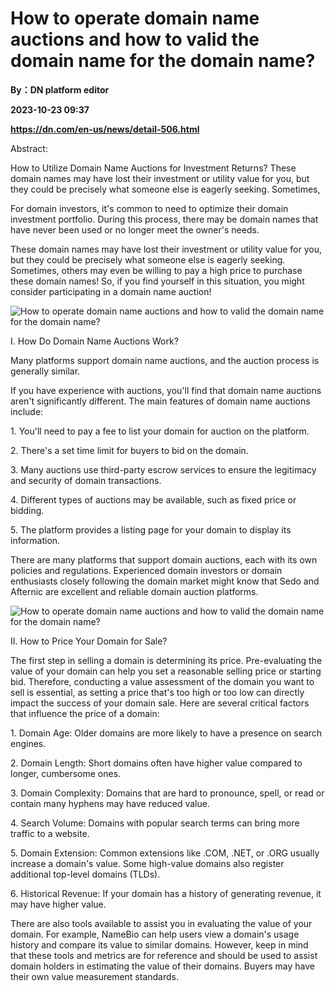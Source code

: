 # How to operate domain name auctions and how to valid the domain name for the domain name?
**By：DN platform editor**

**2023-10-23 09:37**

**https://dn.com/en-us/news/detail-506.html**

Abstract:

How to Utilize Domain Name Auctions for Investment Returns? These domain names may have lost their investment or utility value for you, but they could be precisely what someone else is eagerly seeking. Sometimes,

For domain investors, it's common to need to optimize their domain investment portfolio. During this process, there may be domain names that have never been used or no longer meet the owner's needs.

These domain names may have lost their investment or utility value for you, but they could be precisely what someone else is eagerly seeking. Sometimes, others may even be willing to pay a high price to purchase these domain names! So, if you find yourself in this situation, you might consider participating in a domain name auction!

![How to operate domain name auctions and how to valid the domain name for the domain name?](https://static.loupan.com/dn/upload/image/2023-10-23/4a969f3513e94e2995b2ab0d1b3f06e0.png)

I. How Do Domain Name Auctions Work?

Many platforms support domain name auctions, and the auction process is generally similar.

If you have experience with auctions, you'll find that domain name auctions aren't significantly different. The main features of domain name auctions include:

1\. You'll need to pay a fee to list your domain for auction on the platform.

2\. There's a set time limit for buyers to bid on the domain.

3\. Many auctions use third-party escrow services to ensure the legitimacy and security of domain transactions.

4\. Different types of auctions may be available, such as fixed price or bidding.

5\. The platform provides a listing page for your domain to display its information.

There are many platforms that support domain auctions, each with its own policies and regulations. Experienced domain investors or domain enthusiasts closely following the domain market might know that Sedo and Afternic are excellent and reliable domain auction platforms.

![How to operate domain name auctions and how to valid the domain name for the domain name?](https://static.loupan.com/dn/upload/image/2023-10-23/9c3d3538cd1247268454e76cd1888580.png)

II. How to Price Your Domain for Sale?

The first step in selling a domain is determining its price. Pre-evaluating the value of your domain can help you set a reasonable selling price or starting bid. Therefore, conducting a value assessment of the domain you want to sell is essential, as setting a price that's too high or too low can directly impact the success of your domain sale. Here are several critical factors that influence the price of a domain:

1\. Domain Age: Older domains are more likely to have a presence on search engines.

2\. Domain Length: Short domains often have higher value compared to longer, cumbersome ones.

3\. Domain Complexity: Domains that are hard to pronounce, spell, or read or contain many hyphens may have reduced value.

4\. Search Volume: Domains with popular search terms can bring more traffic to a website.

5\. Domain Extension: Common extensions like .COM, .NET, or .ORG usually increase a domain's value. Some high-value domains also register additional top-level domains (TLDs).

6\. Historical Revenue: If your domain has a history of generating revenue, it may have higher value.

There are also tools available to assist you in evaluating the value of your domain. For example, NameBio can help users view a domain's usage history and compare its value to similar domains. However, keep in mind that these tools and metrics are for reference and should be used to assist domain holders in estimating the value of their domains. Buyers may have their own value measurement standards.